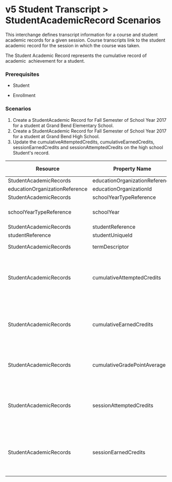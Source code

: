 # v5 Student Transcript > StudentAcademicRecord Scenarios

This interchange defines transcript information for a course and student
academic records for a given session. Course transcripts link to the student
academic record for the session in which the course was taken.

The Student Academic Record represents the cumulative record of academic
 achievement for a student.

### Prerequisites

- Student

- Enrollment

### Scenarios

1. Create a StudentAcademic Record for Fall Semester of School Year 2017 for a
   student at Grand Bend Elementary School.
2. Create a StudentAcademic Record for Fall Semester of School Year 2017 for a
   student at Grand Bend High School.
3. Update the cumulativeAttemptedCredits, cumulativeEarnedCredits,
   sessionEarnedCredits and sessionAttemptedCredits on the high school Student's
   record.

| Resource                       | Property Name                  | Is Collection | Data Type                      | Required / Optional | Scenario 1 <br/>POST                      | Scenario 2 <br/>POST                        | Scenario 3 <br/>PUT                                              |
| ------------------------------ | ------------------------------ | ------------- | ------------------------------ | ------------------- | ----------------------------------------- | ------------------------------------------- | ---------------------------------------------------------------- |
| StudentAcademicRecords         | educationOrganizationReference | FALSE         | educationOrganizationReference | REQUIRED            |                                           |                                             |                                                                  |
| educationOrganizationReference | educationOrganizationId        | FALSE         | integer                        | REQUIRED            | 255901107                                 | 255901001                                   | 255901001                                                        |
| StudentAcademicRecords         | schoolYearTypeReference        | FALSE         | schoolYearTypeReference        | REQUIRED            |                                           |                                             |                                                                  |
| schoolYearTypeReference        | schoolYear                     | FALSE         | integer                        | REQUIRED            | \[Current School Year\]                   | \[Current School Year\]                     | \[Current School Year\]                                          |
| StudentAcademicRecords         | studentReference               | FALSE         | studentReference               | REQUIRED            |                                           |                                             |                                                                  |
| studentReference               | studentUniqueId                | FALSE         | string                         | REQUIRED            | 111111                                    | 222222                                      | 222222                                                           |
| StudentAcademicRecords         | termDescriptor                 | FALSE         | string                         | REQUIRED            | Fall Semester                             | Fall Semester                               | Fall Semester                                                    |
| StudentAcademicRecords         | cumulativeAttemptedCredits     | FALSE         | decimal                        | REQUIRED            | \[System calculated value<br/><br/>\| 0\] | \[System calculated value<br/><br/>\| 40\]  | \[Previous system<br/><br/>calculated value + 3<br/><br/>\| 43\] |
| StudentAcademicRecords         | cumulativeEarnedCredits        | FALSE         | decimal                        | REQUIRED            | \[System calculated value<br/><br/>\| 0\] | \[System calculated value<br/><br/>\| 38\]  | \[Previous system<br/><br/>calculated value + 3<br/><br/>\| 41\] |
| StudentAcademicRecords         | cumulativeGradePointAverage    | FALSE         | decimal                        | REQUIRED            |                                           | \[System calculated value<br/><br/>\| 3.0\] | \[System calculated value<br/><br/>\| 3.0\]                      |
| StudentAcademicRecords         | sessionAttemptedCredits        | FALSE         | decimal                        | REQUIRED            |                                           | \[System calculated value<br/><br/>\| 3\]   | \[Previous system<br/><br/>calculated value + 3<br/><br/>\| 6\]  |
| StudentAcademicRecords         | sessionEarnedCredits           | FALSE         | decimal                        | REQUIRED            |                                           | \[System calculated value<br/><br/>\| 3\]   | \[Previous system<br/><br/>calculated value + 3<br/><br/>\| 6\]  |
